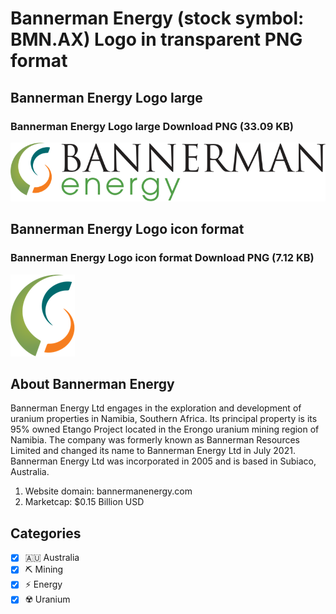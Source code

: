 # Bannerman Energy (stock symbol: BMN.AX) Logo in transparent PNG format

## Bannerman Energy Logo large

### Bannerman Energy Logo large Download PNG (33.09 KB)

![Bannerman Energy Logo large Download PNG (33.09 KB)](/img/orig/BMN.AX_BIG-f2afc893.png)

## Bannerman Energy Logo icon format

### Bannerman Energy Logo icon format Download PNG (7.12 KB)

![Bannerman Energy Logo icon format Download PNG (7.12 KB)](/img/orig/BMN.AX-f0946ec3.png)

## About Bannerman Energy

Bannerman Energy Ltd engages in the exploration and development of uranium properties in Namibia, Southern Africa. Its principal property is its 95% owned Etango Project located in the Erongo uranium mining region of Namibia. The company was formerly known as Bannerman Resources Limited and changed its name to Bannerman Energy Ltd in July 2021. Bannerman Energy Ltd was incorporated in 2005 and is based in Subiaco, Australia.

1. Website domain: bannermanenergy.com
2. Marketcap: $0.15 Billion USD


## Categories
- [x] 🇦🇺 Australia
- [x] ⛏️ Mining
- [x] ⚡ Energy
- [x] ☢️ Uranium

